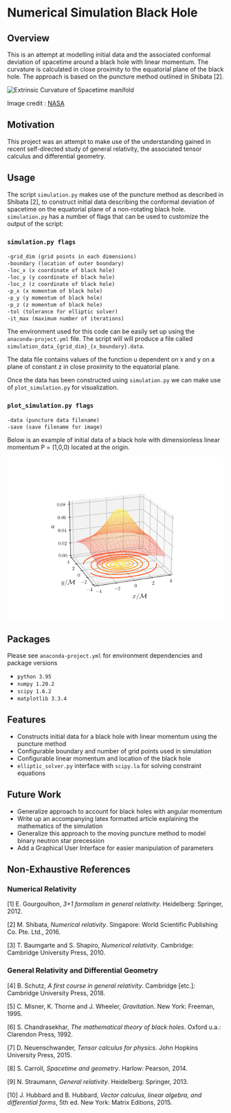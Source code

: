 # Numerical Simulation Black Hole

## Overview

This is an attempt at modelling initial data and the associated conformal deviation of spacetime around a black hole with linear momentum. The curvature is calculated in close proximity to the equatorial plane of the black hole. The approach is based on the puncture method outlined in Shibata [2].

![Extrinsic Curvature of Spacetime manifold](img/bh_nasa.gif)

Image credit : [NASA](https://www.nasa.gov/feature/goddard/2019/nasa-visualization-shows-a-black-hole-s-warped-world/)

## Motivation

This project was an attempt to make use of the understanding gained in recent self-directed study of general relativity, the associated tensor calculus and differential geometry.

## Usage

The script `simulation.py` makes use of the puncture method as described in Shibata [2], to construct initial data describing the conformal deviation of spacetime on the equatorial plane of a non-rotating black hole.
`simulation.py` has a number of flags that can be used to customize the output of the script:

### `simulation.py flags`

```
-grid_dim (grid points in each dimensions)
-boundary (location of outer boundary)
-loc_x (x coordinate of black hole)
-loc_y (y coordinate of black hole)
-loc_z (z coordinate of black hole)
-p_x (x momentum of black hole)
-p_y (y momentum of black hole)
-p_z (z momentum of black hole)
-tol (tolerance for elliptic solver)
-it_max (maximum number of iterations)
```

The environment used for this code can be easily set up using the `anaconda-project.yml` file.
The script will will produce a file called `simulation_data_{grid_dim}_{x_boundary}.data`.

The data file contains values of the function u dependent on x and y on a plane of constant z in close proximity to the equatorial plane.

Once the data has been constructed using `simulation.py` we can make use of `plot_simulation.py` for visualization.

### `plot_simulation.py flags`

```
-data (puncture data filename)
-save (save filename for image)
```

Below is an example of initial data of a black hole with dimensionless linear momentum P = (1,0,0) located at the origin.

![Extrinsic Curvature of Spacetime manifold](img/example_plot.png)

## Packages

Please see `anaconda-project.yml` for environment dependencies and package versions

- `python 3.95`
- `numpy 1.20.2`
- `scipy 1.6.2`
- `matplotlib 3.3.4`

## Features

- Constructs initial data for a black hole with linear momentum using the puncture method
- Configurable boundary and number of grid points used in simulation
- Configurable linear momentum and location of the black hole
- `elliptic_solver.py` interface with `scipy.la` for solving constraint equations

## Future Work

- Generalize approach to account for black holes with angular momentum
- Write up an accompanying latex formatted article explaining the mathematics of the simulation
- Generalize this approach to the moving puncture method to model binary neutron star precession
- Add a Graphical User Interface for easier manipulation of parameters

## Non-Exhaustive References

### Numerical Relativity

[1] E. Gourgoulhon, _3+1 formalism in general relativity_. Heidelberg: Springer, 2012.

[2] M. Shibata, _Numerical relativity_. Singapore: World Scientific Publishing Co. Pte. Ltd., 2016.

[3] T. Baumgarte and S. Shapiro, _Numerical relativity_. Cambridge: Cambridge University Press, 2010.

### General Relativity and Differential Geometry

[4] B. Schutz, _A first course in general relativity_. Cambridge [etc.]: Cambridge University Press, 2018.

[5] C. Misner, K. Thorne and J. Wheeler, _Gravitation_. New York: Freeman, 1995.

[6] S. Chandrasekhar, _The mathematical theory of black holes_. Oxford u.a.: Clarendon Press, 1992.

[7] D. Neuenschwander, _Tensor calculus for physics_. John Hopkins University Press, 2015.

[8] S. Carroll, _Spacetime and geometry_. Harlow: Pearson, 2014.

[9] N. Straumann, _General relativity_. Heidelberg: Springer, 2013.

[10] J. Hubbard and B. Hubbard, _Vector calculus, linear algebra, and differential forms_, 5th ed. New York: Matrix Editions, 2015.
